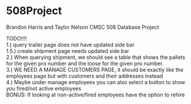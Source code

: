 # 508Project
Brandon Harris and Taylor Nelson CMSC 508 Database Project

TODO!!!!<br>
1.) query trailer page does not have updated side bar<br>
1.5.) create shipment page needs updated side bar <br>
2.) When querying shipment, we should see a table that shows the pallets for the given pro number and the loose for the given       pro number.<br>
3.) WE NEED A MANAGE CUSTOMERS PAGE, it should be exactly like the employees page but with customers and their addresses instead<br>
4.) Maybe under manage employees you can also select a button to show you fired/not active employees<br>
      BONUS: If looking at non-active/fired employees have the option to rehire
